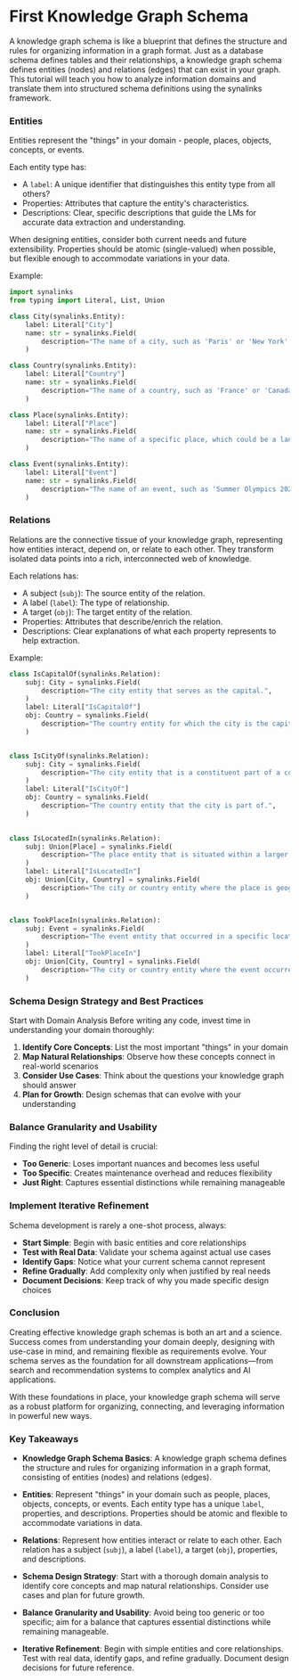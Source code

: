 # First Knowledge Graph Schema

A knowledge graph schema is like a blueprint that defines the structure and rules for organizing information in a graph format. Just as a database schema defines tables and their relationships, a knowledge graph schema defines entities (nodes) and relations (edges) that can exist in your graph.
This tutorial will teach you how to analyze information domains and translate them into structured schema definitions using the synalinks framework.

### Entities

Entities represent the "things" in your domain - people, places, objects, concepts, or events.

Each entity type has:

- A `label`: A unique identifier that distinguishes this entity type from all others?
- Properties: Attributes that capture the entity's characteristics.
- Descriptions: Clear, specific descriptions that guide the LMs for accurate data extraction and understanding.

When designing entities, consider both current needs and future extensibility. Properties should be atomic (single-valued) when possible, but flexible enough to accommodate variations in your data.

Example:

```python
import synalinks
from typing import Literal, List, Union

class City(synalinks.Entity):
    label: Literal["City"]
    name: str = synalinks.Field(
        description="The name of a city, such as 'Paris' or 'New York'.",
    )

class Country(synalinks.Entity):
    label: Literal["Country"]
    name: str = synalinks.Field(
        description="The name of a country, such as 'France' or 'Canada'.",
    )

class Place(synalinks.Entity):
    label: Literal["Place"]
    name: str = synalinks.Field(
        description="The name of a specific place, which could be a landmark, building, or any point of interest, such as 'Eiffel Tower' or 'Statue of Liberty'.",
    )

class Event(synalinks.Entity):
    label: Literal["Event"]
    name: str = synalinks.Field(
        description="The name of an event, such as 'Summer Olympics 2024' or 'Woodstock 1969'.",
    )
```

### Relations

Relations are the connective tissue of your knowledge graph, representing how entities interact, depend on, or relate to each other. They transform isolated data points into a rich, interconnected web of knowledge.

Each relations has:

- A subject (`subj`): The source entity of the relation.
- A label (`label`): The type of relationship.
- A target (`obj`): The target entity of the relation.
- Properties: Attributes that describe/enrich the relation.
- Descriptions: Clear explanations of what each property represents to help extraction.

Example:

```python
class IsCapitalOf(synalinks.Relation):
    subj: City = synalinks.Field(
        description="The city entity that serves as the capital.",
    )
    label: Literal["IsCapitalOf"]
    obj: Country = synalinks.Field(
        description="The country entity for which the city is the capital.",
    )


class IsCityOf(synalinks.Relation):
    subj: City = synalinks.Field(
        description="The city entity that is a constituent part of a country.",
    )
    label: Literal["IsCityOf"]
    obj: Country = synalinks.Field(
        description="The country entity that the city is part of.",
    )
    

class IsLocatedIn(synalinks.Relation):
    subj: Union[Place] = synalinks.Field(
        description="The place entity that is situated within a larger geographical area.",
    )
    label: Literal["IsLocatedIn"]
    obj: Union[City, Country] = synalinks.Field(
        description="The city or country entity where the place is geographically located.",
    )


class TookPlaceIn(synalinks.Relation):
    subj: Event = synalinks.Field(
        description="The event entity that occurred in a specific location.",
    )
    label: Literal["TookPlaceIn"]
    obj: Union[City, Country] = synalinks.Field(
        description="The city or country entity where the event occurred.",
    )
```

### Schema Design Strategy and Best Practices

Start with Domain Analysis
Before writing any code, invest time in understanding your domain thoroughly:

1. **Identify Core Concepts**: List the most important "things" in your domain
2. **Map Natural Relationships**: Observe how these concepts connect in real-world scenarios
3. **Consider Use Cases**: Think about the questions your knowledge graph should answer
4. **Plan for Growth**: Design schemas that can evolve with your understanding

### Balance Granularity and Usability

Finding the right level of detail is crucial:

- **Too Generic**: Loses important nuances and becomes less useful
- **Too Specific**: Creates maintenance overhead and reduces flexibility
- **Just Right**: Captures essential distinctions while remaining manageable

### Implement Iterative Refinement

Schema development is rarely a one-shot process, always:

- **Start Simple**: Begin with basic entities and core relationships
- **Test with Real Data**: Validate your schema against actual use cases
- **Identify Gaps**: Notice what your current schema cannot represent
- **Refine Gradually**: Add complexity only when justified by real needs
- **Document Decisions**: Keep track of why you made specific design choices

### Conclusion

Creating effective knowledge graph schemas is both an art and a science. Success comes from understanding your domain deeply, designing with use-case in mind, and remaining flexible as requirements evolve. Your schema serves as the foundation for all downstream applications—from search and recommendation systems to complex analytics and AI applications.

With these foundations in place, your knowledge graph schema will serve as a robust platform for organizing, connecting, and leveraging information in powerful new ways.

### Key Takeaways

- **Knowledge Graph Schema Basics**: A knowledge graph schema defines the structure and rules for organizing information in a graph format, consisting of entities (nodes) and relations (edges).

- **Entities**: Represent "things" in your domain such as people, places, objects, concepts, or events. Each entity type has a unique `label`, properties, and descriptions. Properties should be atomic and flexible to accommodate variations in data.

- **Relations**: Represent how entities interact or relate to each other. Each relation has a subject (`subj`), a label (`label`), a target (`obj`), properties, and descriptions.

- **Schema Design Strategy**: Start with a thorough domain analysis to identify core concepts and map natural relationships. Consider use cases and plan for future growth.

- **Balance Granularity and Usability**: Avoid being too generic or too specific; aim for a balance that captures essential distinctions while remaining manageable.

- **Iterative Refinement**: Begin with simple entities and core relationships. Test with real data, identify gaps, and refine gradually. Document design decisions for future reference.